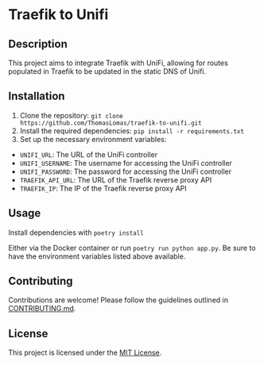 # Traefik to Unifi

## Description

This project aims to integrate Traefik with UniFi, allowing for routes populated in Traefik to be updated in the static DNS of Unifi.

## Installation

1. Clone the repository: `git clone https://github.com/ThomasLomas/traefik-to-unifi.git`
2. Install the required dependencies: `pip install -r requirements.txt`
3. Set up the necessary environment variables:

- `UNIFI_URL`: The URL of the UniFi controller
- `UNIFI_USERNAME`: The username for accessing the UniFi controller
- `UNIFI_PASSWORD`: The password for accessing the UniFi controller
- `TRAEFIK_API_URL`: The URL of the Traefik reverse proxy API
- `TRAEFIK_IP`: The IP of the Traefik reverse proxy API

## Usage

Install dependencies with `poetry install`

Either via the Docker container or run `poetry run python app.py`. Be sure to have the environment variables listed above available.

## Contributing

Contributions are welcome! Please follow the guidelines outlined in [CONTRIBUTING.md](./CONTRIBUTING.md).

## License

This project is licensed under the [MIT License](./LICENSE).
